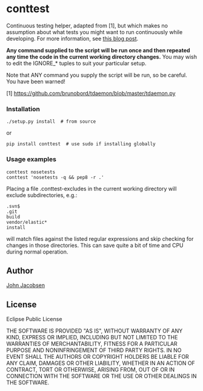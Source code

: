 # conttest

Continuous testing helper, adapted from [1], but which makes no
assumption about what tests you might want to run continuously while
developing.  For more information, see [this blog post](http://eigenhombre.com/testing/2012/03/31/ontinuous-testing-in-python-clojure-and-blub/).

**Any command supplied to the script will be run once and
then repeated any time the code in the current working directory
changes.**  You may wish to edit the IGNORE_* tuples to suit your
particular setup.

Note that ANY command you supply the script will be run, so be
careful.  You have been warned!

[1] https://github.com/brunobord/tdaemon/blob/master/tdaemon.py

### Installation

    ./setup.py install  # from source
or

    pip install conttest  # use sudo if installing globally

### Usage examples

    conttest nosetests
    conttest 'nosetests -q && pep8 -r .'

Placing a file .conttest-excludes in the current working directory
will exclude subdirectories, e.g.:

    .svn$
    .git
    build
    vendor/elastic*
    install

will match files against the listed regular expressions and skip checking
for changes in those directories.  This can save quite a bit of time and CPU
during normal operation.

## Author

[John Jacobsen](http://eigenhombre.com)

## License

Eclipse Public License

THE SOFTWARE IS PROVIDED "AS IS", WITHOUT WARRANTY OF ANY KIND, EXPRESS OR
IMPLIED, INCLUDING BUT NOT LIMITED TO THE WARRANTIES OF MERCHANTABILITY,
FITNESS FOR A PARTICULAR PURPOSE AND NONINFRINGEMENT OF THIRD PARTY RIGHTS. IN
NO EVENT SHALL THE AUTHORS OR COPYRIGHT HOLDERS BE LIABLE FOR ANY CLAIM,
DAMAGES OR OTHER LIABILITY, WHETHER IN AN ACTION OF CONTRACT, TORT OR
OTHERWISE, ARISING FROM, OUT OF OR IN CONNECTION WITH THE SOFTWARE OR THE USE
OR OTHER DEALINGS IN THE SOFTWARE.
